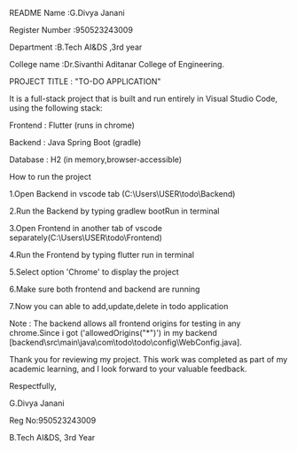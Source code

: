 README
Name :G.Divya Janani

Register Number :950523243009

Department :B.Tech AI&DS ,3rd year

College name :Dr.Sivanthi Aditanar College of Engineering.

PROJECT TITLE : "TO-DO APPLICATION"

It is a full-stack project that is built and run entirely in Visual Studio Code, using the following stack:

Frontend : Flutter (runs in chrome)

Backend : Java Spring Boot (gradle)

Database : H2 (in memory,browser-accessible)

How to run the project

1.Open Backend in vscode tab (C:\Users\USER\todo\Backend)

2.Run the Backend by typing gradlew bootRun in terminal

3.Open Frontend in another tab of vscode separately(C:\Users\USER\todo\Frontend)

4.Run the Frontend by typing flutter run in terminal

5.Select option 'Chrome' to display the project

6.Make sure both frontend and backend are running

7.Now you can able to add,update,delete in todo application

Note : The backend allows all frontend origins for testing in any chrome.Since i got ('allowedOrigins("*")') in my backend [backend\src\main\java\com\todo\todo\config\WebConfig.java].

Thank you for reviewing my project.
This work was completed as part of my academic learning, and I look forward to your valuable feedback.

Respectfully,

G.Divya Janani

Reg No:950523243009

B.Tech AI&DS, 3rd Year
